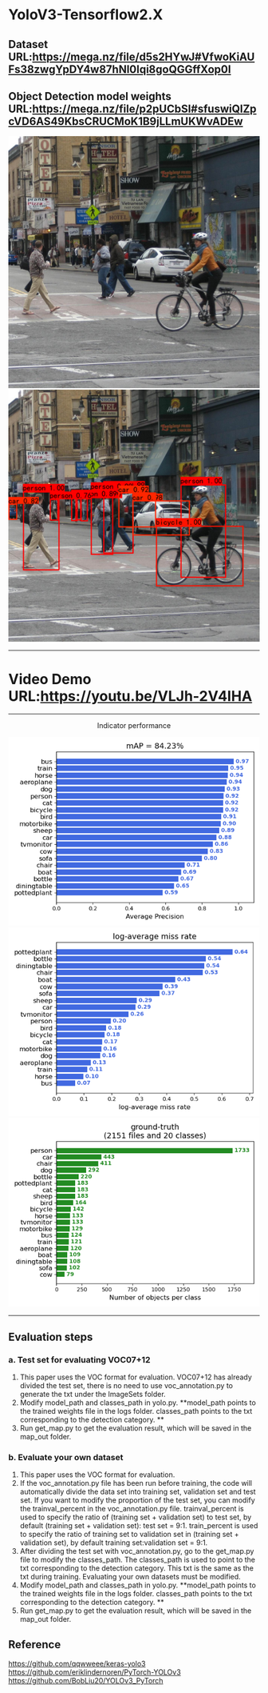 # YoloV3-Tensorflow2.X
 
Dataset URL:https://mega.nz/file/d5s2HYwJ#VfwoKiAUFs38zwgYpDY4w87hNl0Iqi8goQGGffXop0I
-------------
Object Detection model weights URL:https://mega.nz/file/p2pUCbSI#sfuswiQIZpcVD6AS49KbsCRUCMoK1B9jLLmUKWvADEw
-------------

<div align="center">
<img src="https://github.com/Wade0125Studio/YoloV3-Tensorflow2.X/blob/main/img/street.jpg">
</div>

<div align="center">
<img src="https://github.com/Wade0125Studio/YoloV3-Tensorflow2.X/blob/main/img_out/street.png">
</div>

------------
# Video Demo URL:https://youtu.be/VLJh-2V4IHA

------------

<p align="center" >Indicator performance</font></p>

<div align="center">
<img src="https://github.com/Wade0125Studio/YoloV3-Tensorflow2.X/blob/main/map_out/results/mAP.png">
</div>

<div align="center">
<img src="https://github.com/Wade0125Studio/YoloV3-Tensorflow2.X/blob/main/map_out/results/lamr.png">
</div>

<div align="center">
<img src="https://github.com/Wade0125Studio/YoloV3-Tensorflow2.X/blob/main/map_out/results/ground-truth-info.png">
</div>

------------
## Evaluation steps
### a. Test set for evaluating VOC07+12
1. This paper uses the VOC format for evaluation. VOC07+12 has already divided the test set, there is no need to use voc_annotation.py to generate the txt under the ImageSets folder.
2. Modify model_path and classes_path in yolo.py. **model_path points to the trained weights file in the logs folder. classes_path points to the txt corresponding to the detection category. **
3. Run get_map.py to get the evaluation result, which will be saved in the map_out folder.

### b. Evaluate your own dataset
1. This paper uses the VOC format for evaluation.
2. If the voc_annotation.py file has been run before training, the code will automatically divide the data set into training set, validation set and test set. If you want to modify the proportion of the test set, you can modify the trainval_percent in the voc_annotation.py file. trainval_percent is used to specify the ratio of (training set + validation set) to test set, by default (training set + validation set): test set = 9:1. train_percent is used to specify the ratio of training set to validation set in (training set + validation set), by default training set:validation set = 9:1.
3. After dividing the test set with voc_annotation.py, go to the get_map.py file to modify the classes_path. The classes_path is used to point to the txt corresponding to the detection category. This txt is the same as the txt during training. Evaluating your own datasets must be modified.
4. Modify model_path and classes_path in yolo.py. **model_path points to the trained weights file in the logs folder. classes_path points to the txt corresponding to the detection category. **
5. Run get_map.py to get the evaluation result, which will be saved in the map_out folder.

## Reference
https://github.com/qqwweee/keras-yolo3  
https://github.com/eriklindernoren/PyTorch-YOLOv3   
https://github.com/BobLiu20/YOLOv3_PyTorch








